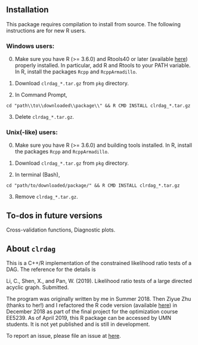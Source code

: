 ## Installation 

This package requires compilation to install from source. The following instructions are for new R users. 

### Windows users: 

0. Make sure you have R (>= 3.6.0) and Rtools40 or later (available [here](https://cran.r-project.org/bin/windows/Rtools/)) properly installed. In particular, add R and Rtools to your PATH variable. In R, install the packages ```Rcpp``` and ```RcppArmadillo```.

1. Download ```clrdag_*.tar.gz``` from ```pkg``` directory.

2. In Command Prompt, 
```
cd "path\\to\\downloaded\\package\\" && R CMD INSTALL clrdag_*.tar.gz
```
3. Delete ```clrdag_*.tar.gz```.

### Unix(-like) users:

0. Make sure you have R (>= 3.6.0) and building tools installed. 
In R, install the packages ```Rcpp``` and ```RcppArmadillo```.

1. Download ```clrdag_*.tar.gz``` from ```pkg``` directory.

2. In terminal (Bash), 
```
cd "path/to/downloaded/package/" && R CMD INSTALL clrdag_*.tar.gz
```
3. Remove ```clrdag_*.tar.gz```.

## To-dos in future versions

Cross-validation functions, Diagnostic plots. 

## About ```clrdag``` 

This is a C++/R implementation of the constrained likelihood ratio tests of a DAG.
The reference for the details is 

Li, C., Shen, X., and Pan, W. (2019). Likelihood ratio tests of a large directed acyclic graph. Submitted. 

The program was originally written by me in Summer 2018. Then Ziyue Zhu (thanks to her!) and I refactored the R code version (available [here](https://github.umn.edu/li000007/clrdag_r/)) in December 2018 as part of the final project for the optimization course EE5239. As of April 2019, this R package can be accessed by UMN students. It is not yet published and is still in development.

To report an issue, please file an issue at [here](https://github.umn.edu/li000007/clrdag/issues).
